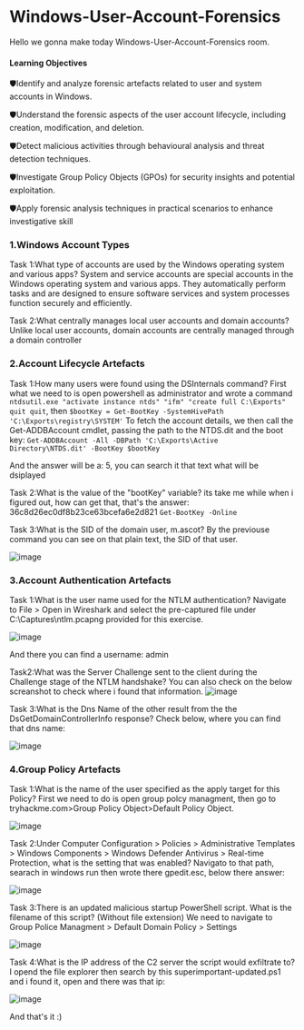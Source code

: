 # Windows-User-Account-Forensics

Hello we gonna make today Windows-User-Account-Forensics room.

<h4>Learning Objectives</h4>

🛡️Identify and analyze forensic artefacts related to user and system accounts in Windows.

🛡️Understand the forensic aspects of the user account lifecycle, including creation, modification, and deletion.

🛡️Detect malicious activities through behavioural analysis and threat detection techniques.

🛡️Investigate Group Policy Objects (GPOs) for security insights and potential exploitation.

🛡️Apply forensic analysis techniques in practical scenarios to enhance investigative skill


<h3>1.Windows Account Types</h3>

Task 1:What type of accounts are used by the Windows operating system and various apps?
System and service accounts are special accounts in the Windows operating system and various apps. They automatically perform tasks and are designed to ensure software services and system processes function securely and efficiently.

Task 2:What centrally manages local user accounts and domain accounts?
Unlike local user accounts, domain accounts are centrally managed through a domain controller

<h3>2.Account Lifecycle Artefacts</h3>

Task 1:How many users were found using the DSInternals command?
First what we need to is open powershell as administrator and wrote a command ```ntdsutil.exe "activate instance ntds" "ifm" "create full C:\Exports" quit quit```, then ```$bootKey = Get-BootKey -SystemHivePath 'C:\Exports\registry\SYSTEM'``` To fetch the account details, we then call the Get-ADDBAccount cmdlet, passing the path to the NTDS.dit and the boot key: ```Get-ADDBAccount -All -DBPath 'C:\Exports\Active Directory\NTDS.dit' -BootKey $bootKey``` 

And the answer will be a: 5, you can search it that text what will be dsiplayed

Task 2:What is the value of the "bootKey" variable?
its take me while when i figured out, how can get that, that's the answer: 36c8d26ec0df8b23ce63bcefa6e2d821
```Get-BootKey -Online```

Task 3:What is the SID of the domain user, m.ascot?
By the previouse command you can see on that plain text, the SID of that user.

![image](https://github.com/user-attachments/assets/6673f3be-5efb-42d7-883d-f3aa44bf0ca9)

<h3>3.Account Authentication Artefacts</h3>

Task 1:What is the user name used for the NTLM authentication?
Navigate to File > Open in Wireshark and select the pre-captured file under C:\Captures\ntlm.pcapng provided for this exercise.

![image](https://github.com/user-attachments/assets/1df27cca-e392-499d-94e8-8e82c10cd6fc)

And there you can find a username: admin

Task2:What was the Server Challenge sent to the client during the Challenge stage of the NTLM handshake?
You can also check on the below screanshot to check where i found that information.
![image](https://github.com/user-attachments/assets/4c055ec2-84b2-4fea-a9c7-41dfe15cec10)


Task 3:What is the Dns Name of the other result from the the DsGetDomainControllerInfo response?
Check below, where you can find that dns name:

![image](https://github.com/user-attachments/assets/e4c36198-502c-4430-81b5-d51639fecb81)


<h3>4.Group Policy Artefacts</h3>

Task 1:What is the name of the user specified as the apply target for this Policy?
First we need to do is open group polcy managment, then go to tryhackme.com>Group Policy Object>Default Policy Object. 

![image](https://github.com/user-attachments/assets/a1716a4b-50ee-4b9b-acd6-00fb8caf6d64)

Task 2:Under Computer Configuration > Policies > Administrative Templates > Windows Components > Windows Defender Antivirus > Real-time Protection, what is the setting that was enabled?
Navigato to that path, searach in windows run then wrote there gpedit.esc, below there answer:

![image](https://github.com/user-attachments/assets/af62f8c1-c084-45a1-a200-3a3dd64bebae)

Task 3:There is an updated malicious startup PowerShell script. What is the filename of this script? (Without file extension)
We need to navigate to Group Police Managment > Default Domain Policy > Settings 

![image](https://github.com/user-attachments/assets/4f575c99-11f2-4136-9f75-f8550d38408a)

Task 4:What is the IP address of the C2 server the script would exfiltrate to?
I opend the file explorer then search by this superimportant-updated.ps1 and i found it, open and there was that ip:

![image](https://github.com/user-attachments/assets/3df1c6a7-3837-47d8-8d36-df78bebe0acc)


And that's it :)
